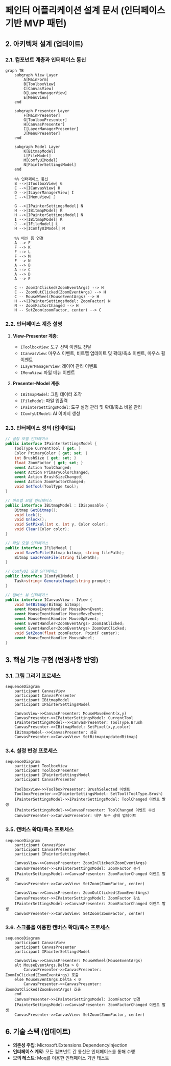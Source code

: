 # 페인터 어플리케이션 설계 문서 (인터페이스 기반 MVP 패턴)

## 2. 아키텍처 설계 (업데이트)
### 2.1. 컴포넌트 계층과 인터페이스 통신
```mermaid
graph TB
    subgraph View Layer
        A[MainForm]
        B[ToolboxView]
        C[CanvasView]
        D[LayerManagerView]
        E[MenuView]
    end
    
    subgraph Presenter Layer
        F[MainPresenter]
        G[ToolboxPresenter]
        H[CanvasPresenter]
        I[LayerManagerPresenter]
        J[MenuPresenter]
    end
    
    subgraph Model Layer
        K[BitmapModel]
        L[FileModel]
        M[ComfyUIModel]
        N[PainterSettingsModel]
    end
    
    %% 인터페이스 통신
    B -->|IToolboxView| G
    C -->|ICanvasView| H
    D -->|ILayerManagerView| I
    E -->|IMenuView| J
    
    G -->|IPainterSettingsModel| N
    H -->|IBitmapModel| K
    H -->|IPainterSettingsModel| N
    I -->|IBitmapModel| K
    J -->|IFileModel| L
    H -->|IComfyUIModel| M
    
    %% 메인 폼 연결
    A --> F
    F --> K
    F --> L
    F --> M
    F --> N
    A --> B
    A --> C
    A --> D
    A --> E
    
    C -- ZoomInClicked(ZoomEventArgs) --> H
    C -- ZoomOutClicked(ZoomEventArgs) --> H
    C -- MouseWheel(MouseEventArgs) --> H
    H -->|IPainterSettingsModel: ZoomFactor| N
    N -- ZoomFactorChanged --> H
    H -- SetZoom(zoomFactor, center) --> C
```

### 2.2. 인터페이스 계층 설명
1. **View-Presenter 계층**:
   - `IToolboxView`: 도구 선택 이벤트 전달
   - `ICanvasView`: 마우스 이벤트, 비트맵 업데이트 및 확대/축소 이벤트, 마우스 휠 이벤트
   - `ILayerManagerView`: 레이어 관리 이벤트
   - `IMenuView`: 파일 메뉴 이벤트

2. **Presenter-Model 계층**:
   - `IBitmapModel`: 그림 데이터 조작
   - `IFileModel`: 파일 입출력
   - `IPainterSettingsModel`: 도구 설정 관리 및 확대/축소 비율 관리
   - `IComfyUIModel`: AI 이미지 생성

### 2.3. 인터페이스 정의 (업데이트)
```csharp
// 설정 모델 인터페이스
public interface IPainterSettingsModel {
    ToolType CurrentTool { get; }
    Color PrimaryColor { get; set; }
    int BrushSize { get; set; }
    float ZoomFactor { get; set; }
    event Action ToolChanged;
    event Action PrimaryColorChanged;
    event Action BrushSizeChanged;
    event Action ZoomFactorChanged;
    void SetTool(ToolType tool);
}

// 비트맵 모델 인터페이스
public interface IBitmapModel : IDisposable {
    Bitmap GetBitmap();
    void Lock();
    void Unlock();
    void SetPixel(int x, int y, Color color);
    void Clear(Color color);
}

// 파일 모델 인터페이스
public interface IFileModel {
    void SaveToFile(Bitmap bitmap, string filePath);
    Bitmap LoadFromFile(string filePath);
}

// ComfyUI 모델 인터페이스
public interface IComfyUIModel {
    Task<string> GenerateImage(string prompt);
}

// 캔버스 뷰 인터페이스
public interface ICanvasView : IView {
    void SetBitmap(Bitmap bitmap);
    event MouseEventHandler MouseDownEvent;
    event MouseEventHandler MouseMoveEvent;
    event MouseEventHandler MouseUpEvent;
    event EventHandler<ZoomEventArgs> ZoomInClicked;
    event EventHandler<ZoomEventArgs> ZoomOutClicked;
    void SetZoom(float zoomFactor, PointF center);
    event MouseEventHandler MouseWheel;
}
```

## 3. 핵심 기능 구현 (변경사항 반영)
### 3.1. 그림 그리기 프로세스
```mermaid
sequenceDiagram
    participant CanvasView
    participant CanvasPresenter
    participant IBitmapModel
    participant IPainterSettingsModel
    
    CanvasView->>CanvasPresenter: MouseMoveEvent(x,y)
    CanvasPresenter->>IPainterSettingsModel: CurrentTool
    IPainterSettingsModel-->>CanvasPresenter: ToolType.Brush
    CanvasPresenter->>IBitmapModel: SetPixel(x,y,color)
    IBitmapModel-->>CanvasPresenter: 성공
    CanvasPresenter->>CanvasView: SetBitmap(updatedBitmap)
```

### 3.4. 설정 변경 프로세스
```mermaid
sequenceDiagram
    participant ToolboxView
    participant ToolboxPresenter
    participant IPainterSettingsModel
    participant CanvasPresenter
    
    ToolboxView->>ToolboxPresenter: BrushSelected 이벤트
    ToolboxPresenter->>IPainterSettingsModel: SetTool(ToolType.Brush)
    IPainterSettingsModel->>IPainterSettingsModel: ToolChanged 이벤트 발생
    IPainterSettingsModel->>CanvasPresenter: ToolChanged 이벤트 수신
    CanvasPresenter->>CanvasPresenter: 내부 도구 상태 업데이트
```

### 3.5. 캔버스 확대/축소 프로세스
```mermaid
sequenceDiagram
    participant CanvasView
    participant CanvasPresenter
    participant IPainterSettingsModel

    CanvasView->>CanvasPresenter: ZoomInClicked(ZoomEventArgs)
    CanvasPresenter->>IPainterSettingsModel: ZoomFactor 증가
    IPainterSettingsModel->>CanvasPresenter: ZoomFactorChanged 이벤트 발생
    CanvasPresenter->>CanvasView: SetZoom(ZoomFactor, center)

    CanvasView->>CanvasPresenter: ZoomOutClicked(ZoomEventArgs)
    CanvasPresenter->>IPainterSettingsModel: ZoomFactor 감소
    IPainterSettingsModel->>CanvasPresenter: ZoomFactorChanged 이벤트 발생
    CanvasPresenter->>CanvasView: SetZoom(ZoomFactor, center)
```

### 3.6. 스크롤을 이용한 캔버스 확대/축소 프로세스
```mermaid
sequenceDiagram
    participant CanvasView
    participant CanvasPresenter
    participant IPainterSettingsModel

    CanvasView->>CanvasPresenter: MouseWheel(MouseEventArgs)
    alt MouseEventArgs.Delta > 0
        CanvasPresenter->>CanvasPresenter: ZoomInClicked(ZoomEventArgs) 호출
    else MouseEventArgs.Delta < 0
        CanvasPresenter->>CanvasPresenter: ZoomOutClicked(ZoomEventArgs) 호출
    end
    CanvasPresenter->>IPainterSettingsModel: ZoomFactor 변경
    IPainterSettingsModel->>CanvasPresenter: ZoomFactorChanged 이벤트 발생
    CanvasPresenter->>CanvasView: SetZoom(ZoomFactor, center)
```

## 6. 기술 스택 (업데이트)
* **의존성 주입**: Microsoft.Extensions.DependencyInjection
* **인터페이스 계약**: 모든 컴포넌트 간 통신은 인터페이스를 통해 수행
* **모의 테스트**: Moq를 이용한 인터페이스 기반 테스트
